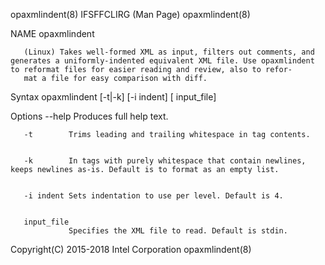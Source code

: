 
opaxmlindent(8)                                                                             IFSFFCLIRG (Man Page)                                                                             opaxmlindent(8)



NAME
       opaxmlindent



       (Linux) Takes well-formed XML as input, filters out comments, and generates a uniformly-indented equivalent XML file. Use opaxmlindent to reformat files for easier reading and review, also to refor‐
       mat a file for easy comparison with diff.

Syntax
       opaxmlindent [-t|-k] [-i indent] [ input_file]

Options
       --help    Produces full help text.


       -t        Trims leading and trailing whitespace in tag contents.


       -k        In tags with purely whitespace that contain newlines, keeps newlines as-is. Default is to format as an empty list.


       -i indent Sets indentation to use per level. Default is 4.


       input_file
                 Specifies the XML file to read. Default is stdin.



Copyright(C) 2015-2018                                                                        Intel Corporation                                                                               opaxmlindent(8)
